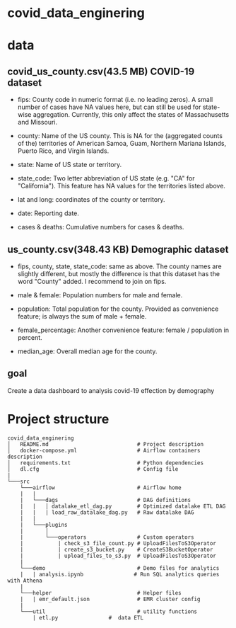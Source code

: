 # covid_data_enginering

# data
## covid_us_county.csv(43.5 MB) COVID-19 dataset
- fips: County code in numeric format (i.e. no leading zeros). A small number of cases have NA values here, but can still be used for state-wise aggregation. Currently, this only affect the states of Massachusetts and Missouri.

- county: Name of the US county. This is NA for the (aggregated counts of the) territories of American Samoa, Guam, Northern Mariana Islands, Puerto Rico, and Virgin Islands.

- state: Name of US state or territory.

- state_code: Two letter abbreviation of US state (e.g. "CA" for "California"). This feature has NA values for the territories listed above.

- lat and long: coordinates of the county or territory.

- date: Reporting date.

- cases & deaths: Cumulative numbers for cases & deaths.


## us_county.csv(348.43 KB) Demographic dataset 
- fips, county, state, state_code: same as above. The county names are slightly different, but mostly the difference is that this dataset has the word "County" added. I recommend to join on fips.

- male & female: Population numbers for male and female.

- population: Total population for the county. Provided as convenience feature; is always the sum of male + female.

- female_percentage: Another convenience feature: female / population in percent.

- median_age: Overall median age for the county.

## goal
Create a data dashboard to analysis covid-19 effection by demography

# Project structure
```
covid_data_enginering
│   README.md                            # Project description
│   docker-compose.yml                   # Airflow containers description   
│   requirements.txt                     # Python dependencies
│   dl.cfg                               # Config file
|
└───src
    └───airflow                          # Airflow home
    |   |               
    |   └───dags                         # DAG definitions
    |   |   │ datalake_etl_dag.py        # Optimized datalake ETL DAG
    |   |   | load_raw_datalake_dag.py   # Raw datalake DAG
    |   |
    |   └───plugins
    |       │  
    |       └───operators                # Custom operators
    |           | check_s3_file_count.py # UploadFilesToS3Operator
    |           | create_s3_bucket.py    # CreateS3BucketOperator
    |           | upload_files_to_s3.py  # UploadFilesToS3Operator
    |
    └───demo                             # Demo files for analytics
    |   | analysis.ipynb                # Run SQL analytics queries with Athena
    |
    └───helper                           # Helper files
    |   | emr_default.json               # EMR cluster config
    |
    └───util                             # utility functions
        | etl.py                #  data ETL
   
```